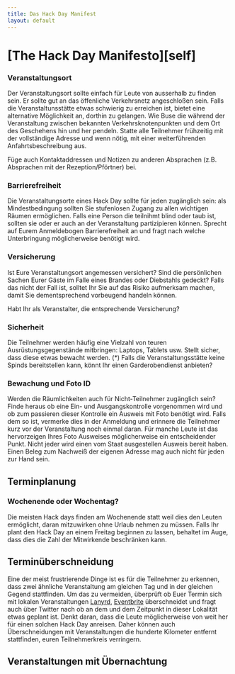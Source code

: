 ```yaml
---
title: Das Hack Day Manifest
layout: default
---
```


# [The Hack Day Manifesto][self]

### Veranstaltungsort

Der Veranstaltungsort sollte einfach für Leute von ausserhalb zu finden sein. Er sollte gut an das öffenliche Verkehrsnetz angeschloßen sein.
Falls die Veranstaltunsstätte etwas schwierig zu erreichen ist, bietet eine alternative Möglichkeit an, dorthin zu gelangen. Wie Buse die während der Veranstaltung zwischen bekannten Verkehrsknotenpunkten und dem Ort des Geschehens hin und her pendeln. 
Statte alle Teilnehmer frühzeitig mit der vollständige Adresse und wenn nötig, mit einer weiterführenden Anfahrtsbeschreibung aus.

Füge auch Kontaktaddressen und Notizen zu anderen Absprachen (z.B. Absprachen mit der Rezeption/Pförtner) bei.

### Barrierefreiheit

Die Veranstaltungsorte eines Hack Day sollte für jeden zugänglich sein: als Mindestbedingung sollten Sie stufenlosen Zugang zu allen wichtigen Räumen ermöglichen.
Falls eine Person die teilnihmt blind oder taub ist, sollten sie oder er auch an der Veranstaltung partizipieren können. Sprecht auf Eurem Anmeldebogen Barrierefreiheit an und fragt nach welche Unterbringung möglicherweise benötigt wird.

### Versicherung

Ist Eure Veranstaltungsort angemessen versichert? Sind die persönlichen Sachen Eurer Gäste im Falle eines Brandes oder Diebstahls gedeckt? Falls das
nicht der Fall ist, solltet Ihr Sie auf das Risiko aufmerksam machen, damit Sie dementsprechend vorbeugend handeln können. 

Habt Ihr als Veranstalter, die entsprechende Versicherung?

### Sicherheit

Die Teilnehmer werden häufig eine Vielzahl von teuren Ausrüstungsgegenstände mitbringen: Laptops, Tablets usw.
Stellt sicher, dass diese etwas bewacht werden. (*)
Falls die Veranstaltungsstätte keine Spinds bereitstellen kann, könnt Ihr einen Garderobendienst anbieten?

### Bewachung und Foto ID

Werden die Räumlichkeiten auch für Nicht-Teilnehmer zugänglich sein? Finde heraus ob eine Ein- und Ausgangskontrolle vorgenommen wird und 
ob zum passieren dieser Kontrolle ein Ausweis mit Foto benötigt wird. Falls dem so ist, vermerke dies in der Anmeldung und erinnere die Teilnehmer kurz vor der Veranstaltung noch einmal daran. Für manche Leute ist das hervorzeigen Ihres Foto Ausweises möglicherweise ein entscheidender Punkt. Nicht jeder wird einen vom Staat ausgestellen Ausweis bereit haben. Einen Beleg zum Nachweiß der eigenen Adresse mag auch nicht für jeden zur Hand sein.

## Terminplanung

### Wochenende oder Wochentag?

Die meisten Hack days finden am Wochenende statt weil dies den Leuten ermöglicht, daran mitzuwirken ohne Urlaub nehmen zu müssen. Falls Ihr plant den Hack Day an einem 
Freitag beginnen zu lassen, behaltet im Auge, dass dies die Zahl der Mitwirkende beschränken kann.

## Terminüberschneidung

Eine der meist frustrierende Dinge ist es für die Teilnehmer zu erkennen, dass zwei ähnliche Veranstaltung am gleichen Tag und in der gleichen Gegend stattfinden.
Um das zu vermeiden, überprüft ob Euer Termin sich mit lokalen Veranstaltungen [Lanyrd](http://www.lanyrd.com), [Eventbrite](http://eventbrite.com) überschneidet und fragt auch über Twitter nach ob an dem und dem Zeitpunkt in dieser Lokalität etwas geplant ist. 
Denkt daran, dass die Leute möglicherweise von weit her für einen solchen Hack Day anreisen. Daher können auch Überschneidungen mit Veranstaltungen die hunderte Kilometer entfernt stattfinden, euren Teilnehmerkreis verringern. 

## Veranstaltungen mit Übernachtung
